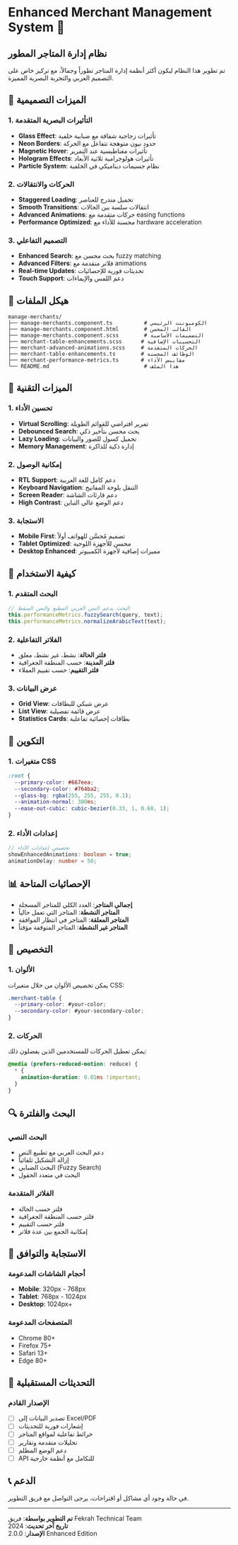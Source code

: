 # Enhanced Merchant Management System 🏪

## نظام إدارة المتاجر المطور

تم تطوير هذا النظام ليكون أكثر أنظمة إدارة المتاجر تطوراً وجمالاً، مع تركيز خاص على التصميم العربي والتجربة البصرية المميزة.

## 🎨 الميزات التصميمية

### 1. التأثيرات البصرية المتقدمة
- **Glass Effect**: تأثيرات زجاجية شفافة مع ضبابية خلفية
- **Neon Borders**: حدود نيون متوهجة تتفاعل مع الحركة
- **Magnetic Hover**: تأثيرات مغناطيسية عند التمرير
- **Hologram Effects**: تأثيرات هولوجرامية ثلاثية الأبعاد
- **Particle System**: نظام جسيمات ديناميكي في الخلفية

### 2. الحركات والانتقالات
- **Staggered Loading**: تحميل متدرج للعناصر
- **Smooth Transitions**: انتقالات سلسة بين الحالات
- **Advanced Animations**: حركات متقدمة مع easing functions
- **Performance Optimized**: محسنة للأداء مع hardware acceleration

### 3. التصميم التفاعلي
- **Enhanced Search**: بحث محسن مع fuzzy matching
- **Advanced Filters**: فلاتر متقدمة مع animations
- **Real-time Updates**: تحديثات فورية للإحصائيات
- **Touch Support**: دعم اللمس والإيماءات

## 📁 هيكل الملفات

```
manage-merchants/
├── manage-merchants.component.ts          # الكومبوننت الرئيسي
├── manage-merchants.component.html        # القالب المحسن
├── manage-merchants.component.scss        # التصميمات الأساسية
├── merchant-table-enhancements.scss      # التحسينات الإضافية
├── merchant-advanced-animations.scss     # الحركات المتقدمة
├── merchant-table-enhancements.ts        # الوظائف المحسنة
├── merchant-performance-metrics.ts       # مقاييس الأداء
└── README.md                              # هذا الملف
```

## 🚀 الميزات التقنية

### 1. تحسين الأداء
- **Virtual Scrolling**: تمرير افتراضي للقوائم الطويلة
- **Debounced Search**: بحث محسن بتأخير ذكي
- **Lazy Loading**: تحميل كسول للصور والبيانات
- **Memory Management**: إدارة ذكية للذاكرة

### 2. إمكانية الوصول
- **RTL Support**: دعم كامل للغة العربية
- **Keyboard Navigation**: التنقل بلوحة المفاتيح
- **Screen Reader**: دعم قارئات الشاشة
- **High Contrast**: دعم الوضع عالي التباين

### 3. الاستجابة
- **Mobile First**: تصميم مُحسَّن للهواتف أولاً
- **Tablet Optimized**: محسن للأجهزة اللوحية
- **Desktop Enhanced**: مميزات إضافية لأجهزة الكمبيوتر

## 🎯 كيفية الاستخدام

### 1. البحث المتقدم
```typescript
// البحث يدعم النص العربي المطبع والنص المنقط
this.performanceMetrics.fuzzySearch(query, text);
this.performanceMetrics.normalizeArabicText(text);
```

### 2. الفلاتر التفاعلية
- **فلتر الحالة**: نشط، غير نشط، معلق
- **فلتر المدينة**: حسب المنطقة الجغرافية
- **فلتر التقييم**: حسب تقييم العملاء

### 3. عرض البيانات
- **Grid View**: عرض شبكي للبطاقات
- **List View**: عرض قائمة تفصيلية
- **Statistics Cards**: بطاقات إحصائية تفاعلية

## 🔧 التكوين

### 1. متغيرات CSS
```scss
:root {
  --primary-color: #667eea;
  --secondary-color: #764ba2;
  --glass-bg: rgba(255, 255, 255, 0.1);
  --animation-normal: 300ms;
  --ease-out-cubic: cubic-bezier(0.33, 1, 0.68, 1);
}
```

### 2. إعدادات الأداء
```typescript
// تخصيص إعدادات الأداء
showEnhancedAnimations: boolean = true;
animationDelay: number = 50;
```

## 📊 الإحصائيات المتاحة

- **إجمالي المتاجر**: العدد الكلي للمتاجر المسجلة
- **المتاجر النشطة**: المتاجر التي تعمل حالياً
- **المتاجر المعلقة**: المتاجر في انتظار الموافقة
- **المتاجر غير النشطة**: المتاجر المتوقفة مؤقتاً

## 🎨 التخصيص

### 1. الألوان
يمكن تخصيص الألوان من خلال متغيرات CSS:
```scss
.merchant-table {
  --primary-color: #your-color;
  --secondary-color: #your-secondary-color;
}
```

### 2. الحركات
يمكن تعطيل الحركات للمستخدمين الذين يفضلون ذلك:
```scss
@media (prefers-reduced-motion: reduce) {
  * {
    animation-duration: 0.01ms !important;
  }
}
```

## 🔍 البحث والفلترة

### البحث النصي
- دعم البحث العربي مع تطبيع النص
- إزالة التشكيل تلقائياً
- البحث الضبابي (Fuzzy Search)
- البحث في متعدد الحقول

### الفلاتر المتقدمة
- فلتر حسب الحالة
- فلتر حسب المنطقة الجغرافية
- فلتر حسب التقييم
- إمكانية الجمع بين عدة فلاتر

## 📱 الاستجابة والتوافق

### أحجام الشاشات المدعومة
- **Mobile**: 320px - 768px
- **Tablet**: 768px - 1024px
- **Desktop**: 1024px+

### المتصفحات المدعومة
- Chrome 80+
- Firefox 75+
- Safari 13+
- Edge 80+

## 🚀 التحديثات المستقبلية

### الإصدار القادم
- [ ] تصدير البيانات إلى Excel/PDF
- [ ] إشعارات فورية للتحديثات
- [ ] خرائط تفاعلية لمواقع المتاجر
- [ ] تحليلات متقدمة وتقارير
- [ ] دعم الوضع المظلم
- [ ] API للتكامل مع أنظمة خارجية

## 📞 الدعم

في حالة وجود أي مشاكل أو اقتراحات، يرجى التواصل مع فريق التطوير.

---

**تم التطوير بواسطة**: فريق Fekrah Technical Team  
**تاريخ آخر تحديث**: 2024  
**الإصدار**: 2.0.0 Enhanced Edition

